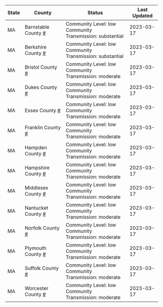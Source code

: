 State | County | Status | Last Updated
--- | --- | --- | --- 
MA | Barnstable County <a href="#barnstable_county">#</a> | <a name="barnstable_county"></a>Community Level: low<br/>Community Transmission: substantial | 2023-03-17
MA | Berkshire County <a href="#berkshire_county">#</a> | <a name="berkshire_county"></a>Community Level: low<br/>Community Transmission: substantial | 2023-03-17
MA | Bristol County <a href="#bristol_county">#</a> | <a name="bristol_county"></a>Community Level: low<br/>Community Transmission: moderate | 2023-03-17
MA | Dukes County <a href="#dukes_county">#</a> | <a name="dukes_county"></a>Community Level: low<br/>Community Transmission: moderate | 2023-03-17
MA | Essex County <a href="#essex_county">#</a> | <a name="essex_county"></a>Community Level: low<br/>Community Transmission: moderate | 2023-03-17
MA | Franklin County <a href="#franklin_county">#</a> | <a name="franklin_county"></a>Community Level: low<br/>Community Transmission: moderate | 2023-03-17
MA | Hampden County <a href="#hampden_county">#</a> | <a name="hampden_county"></a>Community Level: low<br/>Community Transmission: moderate | 2023-03-17
MA | Hampshire County <a href="#hampshire_county">#</a> | <a name="hampshire_county"></a>Community Level: low<br/>Community Transmission: moderate | 2023-03-17
MA | Middlesex County <a href="#middlesex_county">#</a> | <a name="middlesex_county"></a>Community Level: low<br/>Community Transmission: moderate | 2023-03-17
MA | Nantucket County <a href="#nantucket_county">#</a> | <a name="nantucket_county"></a>Community Level: low<br/>Community Transmission: moderate | 2023-03-17
MA | Norfolk County <a href="#norfolk_county">#</a> | <a name="norfolk_county"></a>Community Level: low<br/>Community Transmission: moderate | 2023-03-17
MA | Plymouth County <a href="#plymouth_county">#</a> | <a name="plymouth_county"></a>Community Level: low<br/>Community Transmission: moderate | 2023-03-17
MA | Suffolk County <a href="#suffolk_county">#</a> | <a name="suffolk_county"></a>Community Level: low<br/>Community Transmission: moderate | 2023-03-17
MA | Worcester County <a href="#worcester_county">#</a> | <a name="worcester_county"></a>Community Level: low<br/>Community Transmission: moderate | 2023-03-17
